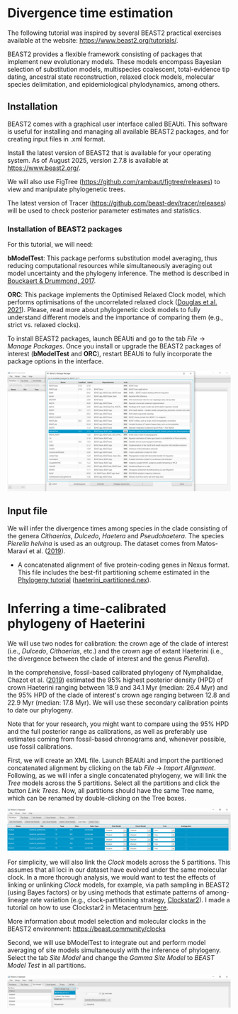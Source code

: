 # Divergence time estimation

The following tutorial was inspired by several BEAST2 practical exercises available at the website: https://www.beast2.org/tutorials/.

BEAST2 provides a flexible framework consisting of packages that implement new evolutionary models. These models encompass Bayesian selection of substitution models, multispecies coalescent, total-evidence tip dating, ancestral state reconstruction, relaxed clock models, molecular species delimitation, and epidemiological phylodynamics, among others.

## Installation

BEAST2 comes with a graphical user interface called BEAUti. This software is useful for installing and managing all available BEAST2 packages, and for creating input files in .xml format.

Install the latest version of BEAST2 that is available for your operating system. As of August 2025, version 2.7.8 is available at https://www.beast2.org/. 

We will also use FigTree (https://github.com/rambaut/figtree/releases) to view and manipulate phylogenetic trees.

The latest version of Tracer (https://github.com/beast-dev/tracer/releases) will be used to check posterior parameter estimates and statistics.

### Installation of BEAST2 packages

For this tutorial, we will need:

**bModelTest**: This package performs substitution model averaging, thus reducing computational resources while simultaneously averaging out model uncertainty and the phylogeny inference. The method is described in [Bouckaert & Drummond, 2017](https://doi.org/10.1186/s12862-017-0890-6).

**ORC**: This package implements the Optimised Relaxed Clock model, which performs optimisations of the uncorrelated relaxed clock ([Douglas et al. 2021](https://doi.org/10.1371/journal.pcbi.1008322)). Please, read more about phylogenetic clock models to fully understand different models and the importance of comparing them (e.g., strict vs. relaxed clocks).

To install BEAST2 packages, launch BEAUti and go to the tab *File* -> *Manage Packages*. Once you install or upgrade the BEAST2 packages of interest (**bModelTest** and **ORC**), restart BEAUti to fully incorporate the package options in the interface.

![BEAUti Package Manager](https://github.com/pavelm14/lab_miscellaneous/blob/main/molecular_clock/BEAUti_PackageManager.png)

## Input file

We will infer the divergence times among species in the clade consisting of the genera *Cithaerias*, *Dulcedo*, *Haetera* and *Pseudohaetera*. The species *Pierella helvina* is used as an outgroup. The dataset comes from Matos-Maraví et al. ([2019](https://doi.org/10.1111/syen.12352)).

- A concatenated alignment of five protein-coding genes in Nexus format. This file includes the best-fit partitioning scheme estimated in the [Phylogeny tutorial](https://github.com/pavelm14/lab_miscellaneous/tree/main/phylogeny) ([haeterini_partitioned.nex](https://github.com/pavelm14/lab_miscellaneous/blob/main/molecular_clock/haeterini_partitioned.nex)).

# Inferring a time-calibrated phylogeny of Haeterini

We will use two nodes for calibration: the crown age of the clade of interest (i.e., *Dulcedo*, *Cithaerias*, etc.) and the crown age of extant Haeterini (i.e., the divergence between the clade of interest and the genus *Pierella*).

In the comprehensive, fossil-based calibrated phylogeny of Nymphalidae, Chazot et al. ([2019](https://doi.org/10.1093/sysbio/syz002)) estimated the 95% highest posterior density (HPD) of crown Haeterini ranging between 18.9 and 34.1 Myr (median: 26.4 Myr) and the 95% HPD of the clade of interest's crown age ranging between 12.8 and 22.9 Myr (median: 17.8 Myr). We will use these secondary calibration points to date our phylogeny.

Note that for your research, you might want to compare using the 95% HPD and the full posterior range as calibrations, as well as preferably use estimates coming from fossil-based chronograms and, whenever possible, use fossil calibrations.

First, we will create an XML file. Launch BEAUti and import the partitioned concatenated alignment by clicking on the tab *File* -> *Import Alignment*. Following, as we will infer a single concatenated phylogeny, we will link the *Tree* models across the 5 partitions. Select all the partitions and click the button *Link Trees*. Now, all partitions should have the same Tree name, which can be renamed by double-clicking on the Tree boxes.

![BEAUti Link Trees](https://github.com/pavelm14/lab_miscellaneous/blob/main/molecular_clock/BEAUti_LinkTrees.png)

For simplicity, we will also link the *Clock* models across the 5 partitions. This assumes that all loci in our dataset have evolved under the same molecular clock. In a more thorough analysis, we would want to test the effects of linking or unlinking *Clock* models, for example, via path sampling in BEAST2 (using Bayes factors) or by using methods that estimate patterns of among-lineage rate variation (e.g., clock-partitioning strategy, [Clockstar2](https://github.com/sebastianduchene/ClockstaR)). I made a tutorial on how to use Clockstar2 in Metacentrum [here](https://github.com/pavelm14/Eudaminae_phylogeny/blob/master/bioinformatics/installations/ClockstaR.md).

More information about model selection and molecular clocks in the BEAST2 environment: https://beast.community/clocks

Second, we will use bModelTest to integrate out and perform model averaging of site models simultaneously with the inference of phylogeny. Select the tab *Site Model* and change the *Gamma Site Model* to *BEAST Model Test* in all partitions.

![BEAUti bModelTest](https://github.com/pavelm14/lab_miscellaneous/blob/main/molecular_clock/BEAUti_bModelTest.png)

